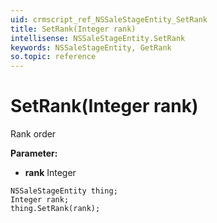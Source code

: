 ```yaml
---
uid: crmscript_ref_NSSaleStageEntity_SetRank
title: SetRank(Integer rank)
intellisense: NSSaleStageEntity.SetRank
keywords: NSSaleStageEntity, GetRank
so.topic: reference
---
```


# SetRank(Integer rank)

Rank order

**Parameter:** 
 - **rank** Integer

```crmscript
NSSaleStageEntity thing;
Integer rank;
thing.SetRank(rank);
```

